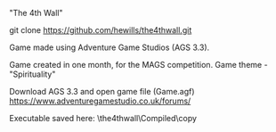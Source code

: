 "The 4th Wall"

git clone https://github.com/hewills/the4thwall.git

Game made using Adventure Game Studios (AGS 3.3).

Game created in one month, for the MAGS competition.
Game theme - "Spirituality"

Download AGS 3.3 and open game file (Game.agf)
https://www.adventuregamestudio.co.uk/forums/

Executable saved here:
\the4thwall\Compiled\copy
